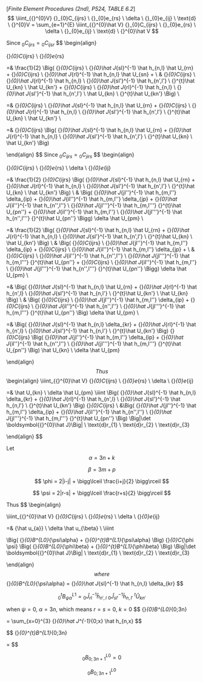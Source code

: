 [*Finite Element Procedures (2nd), P524, TABLE 6.2*]
$$
\iiint_{{}^{0}V} {}_{0}C_{ijrs} \ {}_{0}e_{rs} \ \delta \ {}_{0}e_{ij} \ \text{d} \ {}^{0}V =
\sum_{e=1}^{E} \iiint_{{}^{0}\hat V} {}_{0}C_{ijrs} \ {}_{0}e_{rs} \ \delta \ {}_{0}e_{ij} \ \text{d} \ {}^{0}\hat V
$$

Since ${}_{0}C_{ijrs} = {}_{0}C_{ijsr}$
$$
\begin{align}

{}_{0}C_{ijrs} \ {}_{0}e_{rs}

=& \frac{1}{2} \Big( {}_{0}C_{ijrs} \ {}_{0}\hat J_{sl}^{-1} \hat h_{n,l} \hat U_{rn} +
{}_{0}C_{ijrs} \ {}_{0}\hat J_{rl}^{-1} \hat h_{n,l} \hat U_{sn} + \\
& {}_{0}C_{ijrs} \ {}_{0}\hat J_{rl}^{-1} \hat h_{n,l} \ {}_{0}\hat J_{sl'}^{-1} \hat h_{n',l'} \ {}^{t}\hat U_{kn} \ \hat U_{kn'} +
{}_{0}C_{ijrs} \ {}_{0}\hat J_{rl}^{-1} \hat h_{n,l} \ {}_{0}\hat J_{sl'}^{-1} \hat h_{n',l'} \ \hat U_{kn} \ {}^{t}\hat U_{kn'} \Big) \\

=& {}_{0}C_{ijrs} \ {}_{0}\hat J_{sl}^{-1} \hat h_{n,l} \hat U_{rn} +
{}_{0}C_{ijrs} \ {}_{0}\hat J_{rl}^{-1} \hat h_{n,l} \ {}_{0}\hat J_{sl'}^{-1} \hat h_{n',l'} \ {}^{t}\hat U_{kn} \ \hat U_{kn'} \\

=& {}_{0}C_{ijrs} \Big( {}_{0}\hat J_{sl}^{-1} \hat h_{n,l} \hat U_{rn} +
{}_{0}\hat J_{rl}^{-1} \hat h_{n,l} \ {}_{0}\hat J_{sl'}^{-1} \hat h_{n',l'} \ {}^{t}\hat U_{kn} \ \hat U_{kn'} \Big)

\end{align}
$$
Since ${}_{0}C_{ijrs} = {}_{0}C_{jirs}$
$$
\begin{align}

{}_{0}C_{ijrs} \ {}_{0}e_{rs} \ \delta \ {}_{0}e_{ij}

=&  \frac{1}{2} {}_{0}C_{ijrs} \Big( {}_{0}\hat J_{sl}^{-1} \hat h_{n,l} \hat U_{rn} +
{}_{0}\hat J_{rl}^{-1} \hat h_{n,l} \ {}_{0}\hat J_{sl'}^{-1} \hat h_{n',l'} \ {}^{t}\hat U_{kn} \ \hat U_{kn'} \Big) \\
& \Big( {}_{0}\hat J_{jl''}^{-1} \hat h_{m,l''} \delta_{ip} +
{}_{0}\hat J_{il''}^{-1} \hat h_{m,l''} \delta_{jp} + 
{}_{0}\hat J_{il''}^{-1} \hat h_{n'',l''} \ {}_{0}\hat J_{jl'''}^{-1} \hat h_{m,l'''} {}^{t}\hat U_{pn''} +
{}_{0}\hat J_{il''}^{-1} \hat h_{m,l''} \ {}_{0}\hat J_{jl'''}^{-1} \hat h_{n'',l'''} {}^{t}\hat U_{pn''} \Bigg) \delta \hat U_{pm} \\

=& \frac{1}{2} \Big( {}_{0}\hat J_{sl}^{-1} \hat h_{n,l} \hat U_{rn} +
{}_{0}\hat J_{rl}^{-1} \hat h_{n,l} \ {}_{0}\hat J_{sl'}^{-1} \hat h_{n',l'} \ {}^{t}\hat U_{kn} \ \hat U_{kn'} \Big) \\
& \Big( {}_{0}C_{ijrs} \ {}_{0}\hat J_{jl''}^{-1} \hat h_{m,l''} \delta_{ip} +
{}_{0}C_{ijrs} \ {}_{0}\hat J_{il''}^{-1} \hat h_{m,l''} \delta_{jp} + \\
& {}_{0}C_{ijrs} \ {}_{0}\hat J_{il''}^{-1} \hat h_{n'',l''} \ {}_{0}\hat J_{jl'''}^{-1} \hat h_{m,l'''} {}^{t}\hat U_{pn''} +
{}_{0}C_{ijrs} \ {}_{0}\hat J_{il''}^{-1} \hat h_{m,l''} \ {}_{0}\hat J_{jl'''}^{-1} \hat h_{n'',l'''} {}^{t}\hat U_{pn''} \Bigg) \delta \hat U_{pm} \\

=& \Big( {}_{0}\hat J_{sl}^{-1} \hat h_{n,l} \hat U_{rn} +
{}_{0}\hat J_{rl}^{-1} \hat h_{n',l} \ {}_{0}\hat J_{sl'}^{-1} \hat h_{n,l'} \ {}^{t}\hat U_{kn'} \ \hat U_{kn} \Big) \\
& \Big( {}_{0}C_{ijrs} \ {}_{0}\hat J_{jl''}^{-1} \hat h_{m,l''} \delta_{ip} + 
{}_{0}C_{ijrs} \ {}_{0}\hat J_{il''}^{-1} \hat h_{n'',l''} \ {}_{0}\hat J_{jl'''}^{-1} \hat h_{m,l'''} {}^{t}\hat U_{pn''} \Big) \delta \hat U_{pm} \\

=& \Big( {}_{0}\hat J_{sl}^{-1} \hat h_{n,l} \delta_{kr} +
{}_{0}\hat J_{rl}^{-1} \hat h_{n',l} \ {}_{0}\hat J_{sl'}^{-1} \hat h_{n,l'} \ {}^{t}\hat U_{kn'} \Big)
{}_{0}C_{ijrs} \Big( {}_{0}\hat J_{jl''}^{-1} \hat h_{m,l''} \delta_{ip} + 
{}_{0}\hat J_{il''}^{-1} \hat h_{n'',l''} \ {}_{0}\hat J_{jl'''}^{-1} \hat h_{m,l'''} {}^{t}\hat U_{pn''} \Big)
\hat U_{kn} \ \delta \hat U_{pm} 

\end{align}
$$
Thus
$$
\begin{align}
\iiint_{{}^{0}\hat V} {}_{0}C_{ijrs} \ {}_{0}e_{rs} \ \delta \ {}_{0}e_{ij}

=& \hat U_{kn} \ \delta \hat U_{pm} \iiint
\Big( {}_{0}\hat J_{sl}^{-1} \hat h_{n,l} \delta_{kr} +
{}_{0}\hat J_{rl}^{-1} \hat h_{n',l} \ {}_{0}\hat J_{sl'}^{-1} \hat h_{n,l'} \ {}^{t}\hat U_{kn'} \Big)
{}_{0}C_{ijrs} \\
&\Big( {}_{0}\hat J_{jl''}^{-1} \hat h_{m,l''} \delta_{ip} + 
{}_{0}\hat J_{il''}^{-1} \hat h_{n'',l''} \ {}_{0}\hat J_{jl'''}^{-1} \hat h_{m,l'''} {}^{t}\hat U_{pn''} \Big)
\Big|\det \boldsymbol{{}^{0}\hat J}\Big| \ \text{d}r_{1} \ \text{d}r_{2} \ \text{d}r_{3}

\end{align}
$$

Let
$$
\alpha = 3n+k
$$

$$
\beta = 3m + p
$$

$$
\phi = 2|i-j| + \bigg\lceil \frac{i+j}{2} \bigg\rceil
$$

$$
\psi = 2|r-s| + \bigg\lceil \frac{r+s}{2} \bigg\rceil
$$

Thus
$$
\begin{align}

\iiint_{{}^{0}\hat V} {}_{0}C_{ijrs} \ {}_{0}e_{rs} \ \delta \ {}_{0}e_{ij}

=& {\hat u_{a}} \ \delta \hat u_{\beta} \ \iiint

\Big( {}_{0}B^{L0}_{\psi\alpha} + {}_{0}^{t}B^{L1}_{\psi\alpha} \Big)
{}_{0}C_{\phi \psi}
\Big( {}_{0}B^{L0}_{\phi\beta} + {}_{0}^{t}B^{L1}_{\phi\beta} \Big)
\Big|\det \boldsymbol{{}^{0}\hat J}\Big| \ \text{d}r_{1} \ \text{d}r_{2} \ \text{d}r_{3}

\end{align}
$$
where
$$
{}_{0}B^{L0}_{\psi\alpha} = {}_{0}\hat J_{sl}^{-1} \hat h_{n,l} \delta_{kr}
$$

$$
{}_{0}^{t}B^{L1}_{\psi\alpha} = {}_{0}\hat J_{rl}^{-1} \hat h_{n',l} \ {}_{0}\hat J_{sl'}^{-1} \hat h_{n,l'} \ {}^{t}\hat U_{kn'}
$$

when $\psi=0, \ \alpha=3n$, which means $r=s=0$, $k=0$
$$
{}_{0}B^{L0}_{0;3n}

= \sum_{x=0}^{3} {}_{0}\hat J^{-1}_{0;x} \hat h_{n,x}
$$

$$
{}_{0}^{t}B^{L1}_{0;3n}

= 
$$




$$
{}_{0}B^{L0}_{0;3n+1} = 0
$$

$$
{}_{0}B^{L0}_{0;3n+1}
$$



